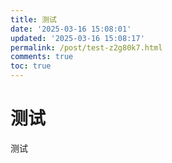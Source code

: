 ```yaml
---
title: 测试
date: '2025-03-16 15:08:01'
updated: '2025-03-16 15:08:17'
permalink: /post/test-z2g80k7.html
comments: true
toc: true
---
```




# 测试

测试
